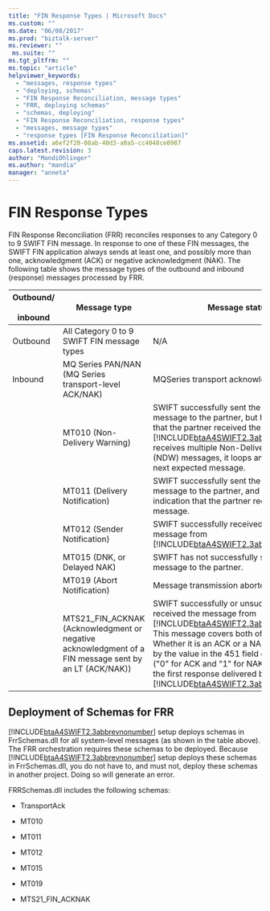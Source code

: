 ```yaml
---
title: "FIN Response Types | Microsoft Docs"
ms.custom: ""
ms.date: "06/08/2017"
ms.prod: "biztalk-server"
ms.reviewer: ""
 ms.suite: ""
ms.tgt_pltfrm: ""
ms.topic: "article"
helpviewer_keywords: 
  - "messages, response types"
  - "deploying, schemas"
  - "FIN Response Reconciliation, message types"
  - "FRR, deploying schemas"
  - "schemas, deploying"
  - "FIN Response Reconciliation, response types"
  - "messages, message types"
  - "response types [FIN Response Reconciliation]"
ms.assetid: a6ef2f20-08ab-40d3-a0a5-cc4048ce0987
caps.latest.revision: 3
author: "MandiOhlinger"
ms.author: "mandia"
manager: "anneta"
---
```

# FIN Response Types
FIN Response Reconciliation (FRR) reconciles responses to any Category 0 to 9 SWIFT FIN message. In response to one of these FIN messages, the SWIFT FIN application always sends at least one, and possibly more than one, acknowledgment (ACK) or negative acknowledgment (NAK). The following table shows the message types of the outbound and inbound (response) messages processed by FRR.  
  
|Outbound/<br /><br /> inbound|Message type|Message status|  
|----------------------------|------------------|--------------------|  
|Outbound|All Category 0 to 9 SWIFT FIN message types|N/A|  
|Inbound|MQ Series PAN/NAN (MQ Series transport-level ACK/NAK)|MQSeries transport acknowledgment|  
||MT010 (Non-Delivery Warning)|SWIFT successfully sent the original message to the partner, but has no indication that the partner received the message. If [!INCLUDE[btaA4SWIFT2.3abbrevnonumber](../../includes/btaa4swift2-3abbrevnonumber-md.md)] receives multiple Non-Delivery Warning (NDW) messages, it loops and waits for the next expected message.|  
||MT011 (Delivery Notification)|SWIFT successfully sent the original message to the partner, and received an indication that the partner received the message.|  
||MT012 (Sender Notification)|SWIFT successfully received the original message from [!INCLUDE[btaA4SWIFT2.3abbrevnonumber](../../includes/btaa4swift2-3abbrevnonumber-md.md)].|  
||MT015 (DNK, or Delayed NAK)|SWIFT has not successfully sent the original message to the partner.|  
||MT019 (Abort Notification)|Message transmission aborted at SWIFT.|  
||MTS21_FIN_ACKNAK (Acknowledgment or negative acknowledgment of a FIN message sent by an LT (ACK/NAK))|SWIFT successfully or unsuccessfully received the message from [!INCLUDE[btaA4SWIFT2.3abbrevnonumber](../../includes/btaa4swift2-3abbrevnonumber-md.md)]. This message covers both of these cases. Whether it is an ACK or a NAK is determined by the value in the 451 field of the message ("0" for ACK and "1" for NAK). This will be the first response delivered back to [!INCLUDE[btaA4SWIFT2.3abbrevnonumber](../../includes/btaa4swift2-3abbrevnonumber-md.md)].|  
  
## Deployment of Schemas for FRR  
 [!INCLUDE[btaA4SWIFT2.3abbrevnonumber](../../includes/btaa4swift2-3abbrevnonumber-md.md)] setup deploys schemas in FrrSchemas.dll for all system-level messages (as shown in the table above). The FRR orchestration requires these schemas to be deployed. Because [!INCLUDE[btaA4SWIFT2.3abbrevnonumber](../../includes/btaa4swift2-3abbrevnonumber-md.md)] setup deploys these schemas in FrrSchemas.dll, you do not have to, and must not, deploy these schemas in another project. Doing so will generate an error.  
  
 FRRSchemas.dll includes the following schemas:  
  
-   TransportAck  
  
-   MT010  
  
-   MT011  
  
-   MT012  
  
-   MT015  
  
-   MT019  
  
-   MTS21_FIN_ACKNAK